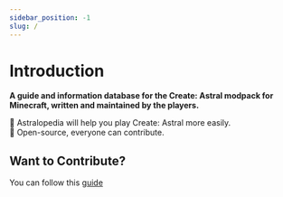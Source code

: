 ```yaml
---
sidebar_position: -1
slug: /
---
```


# Introduction

**A guide and information database for the Create: Astral modpack for Minecraft,
written and maintained by the players.**

🚀 Astralopedia will help you play Create: Astral more easily.  
💸 Open-source, everyone can contribute.

## Want to Contribute?

You can follow this
[guide](https://github.com/Astralopedia/Astralopedia/blob/main/CONTRIBUTING.md)

